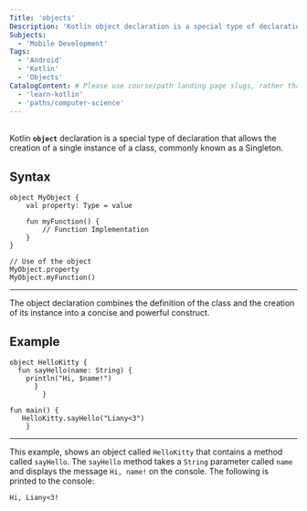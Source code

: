 ```yaml
---
Title: 'objects'
Description: 'Kotlin object declaration is a special type of declaration that allows the creation of a single instance of a class, commonly known as a Singleton.'
Subjects: 
  - 'Mobile Development'
Tags:
  - 'Android'
  - 'Kotlin'
  - 'Objects'
CatalogContent: # Please use course/path landing page slugs, rather than linking to individual content items. If listing multiple items, please put the most relevant one first
  - 'learn-kotlin'
  - 'paths/computer-science'
---
```

\
Kotlin **`object`** declaration is a special type of declaration that allows the creation of a single instance of a class, commonly known as a Singleton.

## Syntax

```Pseudo
object MyObject {
    val property: Type = value

    fun myFunction() {
        // Function Implementation
    }
}

// Use of the object
MyObject.property
MyObject.myFunction()
```
---
The object declaration combines the definition of the class and the creation of its instance into a concise and powerful construct.

## Example
```
object HelloKitty {
  fun sayHello(name: String) {
    println("Hi, $name!")
      }
        }
        
fun main() {
   HelloKitty.sayHello("Liany<3")
    }
```
---
This example, shows an object called `HelloKitty` that contains a method called `sayHello`. The `sayHello` method takes a `String` parameter called `name` and displays the message `Hi, name!` on the console.
The following is printed to the console:

```shell
Hi, Liany<3!
```
